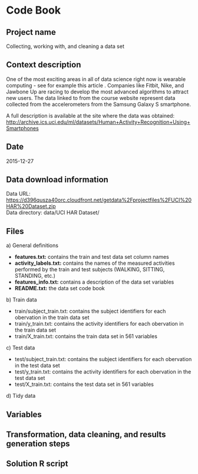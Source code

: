 # Code Book

## Project name
Collecting, working with, and cleaning a data set  

## Context description
One of the most exciting areas in all of data science right now is wearable computing - see for example this article . Companies like Fitbit, Nike, and Jawbone Up are racing to develop the most advanced algorithms to attract new users. The data linked to from the course website represent data collected from the accelerometers from the Samsung Galaxy S smartphone.  
  
A full description is available at the site where the data was obtained:  
http://archive.ics.uci.edu/ml/datasets/Human+Activity+Recognition+Using+Smartphones  

## Date
2015-12-27  

## Data download information
Data URL: https://d396qusza40orc.cloudfront.net/getdata%2Fprojectfiles%2FUCI%20HAR%20Dataset.zip  
Data directory: data/UCI HAR Dataset/

## Files
a) General definitions
  * **features.txt:** contains the train and test data set column names
  * **activity_labels.txt:** contains the names of the measured activities performed by the train and test subjects (WALKING, SITTING, STANDING, etc.)
  * **features_info.txt:** contains a description of the data set variables
  * **README.txt:** the data set code book

b) Train data  
  * train/subject_train.txt: contains the subject identifiers for each obervation in the train data set  
  * train/y_train.txt: contains the activity identifiers for each obervation in the train data set  
  * train/X_train.txt: contains the train data set in 561 variables  

c) Test data  
  * test/subject_train.txt: contains the subject identifiers for each obervation in the test data set  
  * test/y_train.txt: contains the activity identifiers for each obervation in the test data set  
  * test/X_train.txt: contains the test data set in 561 variables  
  
d) Tidy data

## Variables

## Transformation, data cleaning, and results generation steps

## Solution R script
